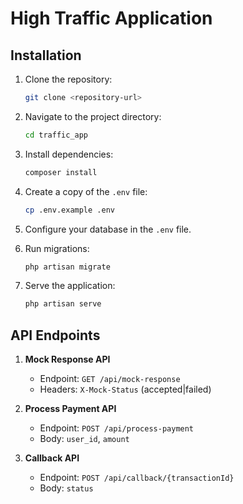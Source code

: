 # High Traffic Application

## Installation

1. Clone the repository:
    ```bash
    git clone <repository-url>
    ```

2. Navigate to the project directory:
    ```bash
    cd traffic_app
    ```

3. Install dependencies:
    ```bash
    composer install
    ```

4. Create a copy of the `.env` file:
    ```bash
    cp .env.example .env
    ```

5. Configure your database in the `.env` file.

6. Run migrations:
    ```bash
    php artisan migrate
    ```

7. Serve the application:
    ```bash
    php artisan serve
    ```

## API Endpoints

1. **Mock Response API**
    - Endpoint: `GET /api/mock-response`
    - Headers: `X-Mock-Status` (accepted|failed)

2. **Process Payment API**
    - Endpoint: `POST /api/process-payment`
    - Body: `user_id`, `amount`

3. **Callback API**
    - Endpoint: `POST /api/callback/{transactionId}`
    - Body: `status`
